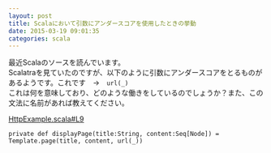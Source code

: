 ```yaml
---
layout: post
title: Scalaにおいて引数にアンダースコアを使用したときの挙動
date: 2015-03-19 09:01:35
categories: scala
---
```

<p>最近Scalaのソースを読んでいます。  <br>
Scalatraを見ていたのですが、以下のように引数にアンダースコアをとるものがあるようです。これです　→　<code>url(_)</code>  <br>
これは何を意味しており、どのような働きをしているのでしょうか？また、この文法に名前があれば教えてください。</p>

<p><a href="https://github.com/scalatra/scalatra-website-examples/blob/master/2.2/http/scalatra-http-demo/src/main/scala/org/scalatra/example/HttpExample.scala#L9" rel="nofollow">HttpExample.scala#L9</a>  </p>

<pre><code>private def displayPage(title:String, content:Seq[Node]) = Template.page(title, content, url(_))
</code></pre>
